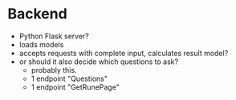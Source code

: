 # Backend

- Python Flask server? 
- loads models
- accepts requests with complete input, calculates result model?
- or should it also decide which questions to ask?
	- probably this. 
	- 1 endpoint "Questions"
	- 1 endpoint "GetRunePage"

